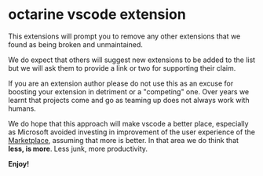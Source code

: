 # octarine vscode extension

This extensions will prompt you to remove any other extensions that we found
as being broken and unmaintained.

We do expect that others will suggest new extensions to be added to the list
but we will ask them to provide a link or two for supporting their claim.

If you are an extension author please do not use this as an excuse for
boosting your extension in detriment or a "competing" one. Over years we
learnt that projects come and go as teaming up does not always work with
humans.

We do hope that this approach will make vscode a better place, especially as
Microsoft avoided investing in improvement of the user experience of
the [Marketplace](https://marketplace.visualstudio.com/), assuming that more
is better. In that area we do think that **less, is more**. Less junk, more
productivity.

**Enjoy!**
